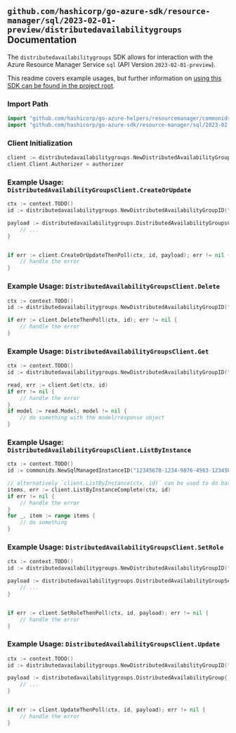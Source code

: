 
## `github.com/hashicorp/go-azure-sdk/resource-manager/sql/2023-02-01-preview/distributedavailabilitygroups` Documentation

The `distributedavailabilitygroups` SDK allows for interaction with the Azure Resource Manager Service `sql` (API Version `2023-02-01-preview`).

This readme covers example usages, but further information on [using this SDK can be found in the project root](https://github.com/hashicorp/go-azure-sdk/tree/main/docs).

### Import Path

```go
import "github.com/hashicorp/go-azure-helpers/resourcemanager/commonids"
import "github.com/hashicorp/go-azure-sdk/resource-manager/sql/2023-02-01-preview/distributedavailabilitygroups"
```


### Client Initialization

```go
client := distributedavailabilitygroups.NewDistributedAvailabilityGroupsClientWithBaseURI("https://management.azure.com")
client.Client.Authorizer = authorizer
```


### Example Usage: `DistributedAvailabilityGroupsClient.CreateOrUpdate`

```go
ctx := context.TODO()
id := distributedavailabilitygroups.NewDistributedAvailabilityGroupID("12345678-1234-9876-4563-123456789012", "example-resource-group", "managedInstanceValue", "distributedAvailabilityGroupValue")

payload := distributedavailabilitygroups.DistributedAvailabilityGroupsCreateOrUpdateRequestBody{
	// ...
}


if err := client.CreateOrUpdateThenPoll(ctx, id, payload); err != nil {
	// handle the error
}
```


### Example Usage: `DistributedAvailabilityGroupsClient.Delete`

```go
ctx := context.TODO()
id := distributedavailabilitygroups.NewDistributedAvailabilityGroupID("12345678-1234-9876-4563-123456789012", "example-resource-group", "managedInstanceValue", "distributedAvailabilityGroupValue")

if err := client.DeleteThenPoll(ctx, id); err != nil {
	// handle the error
}
```


### Example Usage: `DistributedAvailabilityGroupsClient.Get`

```go
ctx := context.TODO()
id := distributedavailabilitygroups.NewDistributedAvailabilityGroupID("12345678-1234-9876-4563-123456789012", "example-resource-group", "managedInstanceValue", "distributedAvailabilityGroupValue")

read, err := client.Get(ctx, id)
if err != nil {
	// handle the error
}
if model := read.Model; model != nil {
	// do something with the model/response object
}
```


### Example Usage: `DistributedAvailabilityGroupsClient.ListByInstance`

```go
ctx := context.TODO()
id := commonids.NewSqlManagedInstanceID("12345678-1234-9876-4563-123456789012", "example-resource-group", "managedInstanceValue")

// alternatively `client.ListByInstance(ctx, id)` can be used to do batched pagination
items, err := client.ListByInstanceComplete(ctx, id)
if err != nil {
	// handle the error
}
for _, item := range items {
	// do something
}
```


### Example Usage: `DistributedAvailabilityGroupsClient.SetRole`

```go
ctx := context.TODO()
id := distributedavailabilitygroups.NewDistributedAvailabilityGroupID("12345678-1234-9876-4563-123456789012", "example-resource-group", "managedInstanceValue", "distributedAvailabilityGroupValue")

payload := distributedavailabilitygroups.DistributedAvailabilityGroupSetRole{
	// ...
}


if err := client.SetRoleThenPoll(ctx, id, payload); err != nil {
	// handle the error
}
```


### Example Usage: `DistributedAvailabilityGroupsClient.Update`

```go
ctx := context.TODO()
id := distributedavailabilitygroups.NewDistributedAvailabilityGroupID("12345678-1234-9876-4563-123456789012", "example-resource-group", "managedInstanceValue", "distributedAvailabilityGroupValue")

payload := distributedavailabilitygroups.DistributedAvailabilityGroup{
	// ...
}


if err := client.UpdateThenPoll(ctx, id, payload); err != nil {
	// handle the error
}
```
